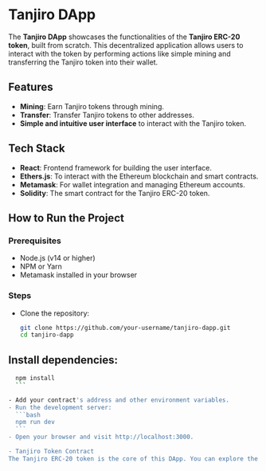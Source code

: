 # Tanjiro DApp

The **Tanjiro DApp** showcases the functionalities of the **Tanjiro ERC-20 token**, built from scratch. This decentralized application allows users to interact with the token by performing actions like simple mining and transferring the Tanjiro token into their wallet.

## Features

- **Mining**: Earn Tanjiro tokens through mining.
- **Transfer**: Transfer Tanjiro tokens to other addresses.
- **Simple and intuitive user interface** to interact with the Tanjiro token.

## Tech Stack

- **React**: Frontend framework for building the user interface.
- **Ethers.js**: To interact with the Ethereum blockchain and smart contracts.
- **Metamask**: For wallet integration and managing Ethereum accounts.
- **Solidity**: The smart contract for the Tanjiro ERC-20 token.

## How to Run the Project

### Prerequisites
- Node.js (v14 or higher)
- NPM or Yarn
- Metamask installed in your browser

### Steps

- Clone the repository:
   ```bash
   git clone https://github.com/your-username/tanjiro-dapp.git
   cd tanjiro-dapp
   ```

## Install dependencies:
  ```bash
    npm install
    ```

- Add your contract's address and other environment variables.
- Run the development server:
    ```bash
    npm run dev 
    ```
- Open your browser and visit http://localhost:3000.

- Tanjiro Token Contract
The Tanjiro ERC-20 token is the core of this DApp. You can explore the contract [here][https://github.com/farouk-hamisu/erc20-token]

